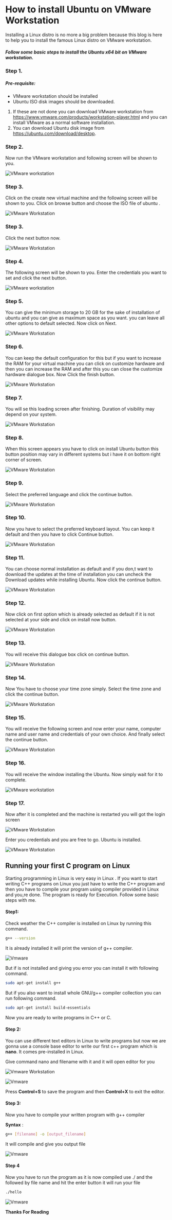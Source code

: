 # **How to install Ubuntu on VMware Workstation**

Installing a Linux distro is no more a big problem because this blog is here to help you to install the famous Linux distro on VMware workstation.

##### Follow some basic steps to install the Ubuntu x64 bit on VMware workstation.

### Step 1.

##### Pre-requisite:

* VMware workstation should be installed
* Ubuntu ISO disk images should be downloaded.

1. If these are not done you can download VMware workstation from <https://www.vmware.com/products/workstation-player.html> and you can install VMware as a normal software installation.
2. You can download Ubuntu disk image from <https://ubuntu.com/download/desktop>. 

### Step 2.

Now run the VMware workstation and following screen will be shown to you.

![VMware workstation](ubuntu\vmware1.jpg)



### Step 3.

Click on the create new virtual machine and the following screen will be shown to you. Click on browse button and choose the ISO file of ubuntu .

![VMware Workstation](ubuntu\vmware2.jpg)



### Step 3.

Click the next button now.

![VMware Workstation](ubuntu\vmware3.jpg)

### Step 4.

The following screen will be shown to you. Enter the credentials you want to set and click the next button.

![VMware workstation](ubuntu\vmware4.jpg)

### Step 5.

You can give the minimum storage to 20 GB for the sake of installation of ubuntu and you can give as maximum space as you want. you can leave all other options to default selected. Now click on Next.

![VMware Workstation](ubuntu\vmware5.jpg)

### Step 6.

You can keep the default configuration for this but if you want to increase the RAM for your virtual machine you can click on customize hardware and then you can increase the RAM and after this you can close the customize hardware dialogue box. Now Click the finish button.

![VMware Workstation](ubuntu\vmware6.jpg)



### Step 7.

You will se this loading screen after finishing. Duration of visibility may depend on your system.

![VMware Workstation](ubuntu\vmware7.jpg)



### Step 8.

When this screen appears you have to click on install Ubuntu button this button position may vary in different systems but i have it on bottom right corner of screen. 

![VMware Workstation](ubuntu\vmware8.jpg)



### Step 9.

Select the preferred language and click the continue button.

![VMware Workstation](ubuntu\vmware9.jpg)



### Step 10.

Now you have to select the preferred keyboard layout. You can keep it default and then you have to click Continue button.

![VMware Workstation](ubuntu\vmware10.jpg)



### Step 11.

You can choose normal installation as default and if you don,t want to download the updates at the time of installation you can uncheck the Download updates while installing Ubuntu. Now click the continue button.

![VMware Workstation](ubuntu\vmware11.jpg)



### Step 12.

Now click on first option which is already selected as default if it is not selected at your side and click on install now button.

![VMware Workstation](ubuntu\vmware12.jpg)



### Step 13.

You will receive this dialogue box click on continue button.

![VMware Workstation](ubuntu\erase_disk.png)



### Step 14.

Now You have to choose your time zone simply. Select the time zone and click the continue button.

![VMware Workstation](ubuntu\timezone.png)



### Step 15.

You will receive the following screen and now enter your name, computer name and user name and credentials of your own choice. And finally select the continue button.

![VMware Workstation](ubuntu\final.png)



### Step 16.

You will receive the window installing the Ubuntu. Now simply wait for it to complete.

![VMware workstation](ubuntu\installation.png)



### Step 17.

Now after it is completed and the machine is restarted you will got the login screen

![VMware Workstation](ubuntu\cred.png)



Enter you credentials and you are free to go. Ubuntu is installed.

![VMware Workstation](ubuntu\installed.png)



## Running your first C program on Linux

Starting programming in Linux is very easy in Linux . If you want to start writing C++ programs on Linux you just have to write the C++ program and then you have to compile your program using compiler provided in Linux and you,re done. The program is ready for Execution. Follow some basic steps with me.

#### Step1:

Check weather the C++ compiler is installed on Linux by running this command.

```bash
g++ --version
```



It is already installed it will print the version of g++ compiler.

![Vmware](ubuntu\g++version.png)



But if is not installed and giving you error you can install it with following command.

```bash
sudo apt-get install g++
```

But if you also want to install whole GNU/g++ compiler collection you can run following command.

```bash
sudo apt-get install build-essentials
```



Now you are ready to write programs in C++ or C. 

#### Step 2:

You can use different text editors in Linux to write programs but now we are gonna use a console base editor to write our first c++ program which is **nano**. It comes pre-installed in Linux.

Give command nano and filename with it and it will open editor for you

![Vmware Workstation](ubuntu\nano.png) 

![Vmware](ubuntu\c++program.png)



Press **Control+S** to save the program and then **Control+X** to exit the editor.

#### Step 3:

Now you have to compile your written program with g++ compiler 

**Syntax** :

```bash
g++ [filename] -o [output_filename] 
```

It will compile and give you output file

![Vmware](ubuntu\compile.png)



#### Step 4

Now you have to run the program as it is now compiled use ./ and the followed by file name and hit the enter button it will run your file

```bash
./hello
```

![Vmware](ubuntu\run.png)



**Thanks For Reading**
